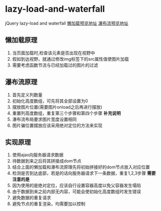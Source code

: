 # lazy-load-and-waterfall
jQuery lazy-load and waterfall
[懒加载预览地址](https://xiaoweimei.github.io/lazy-load-and-waterfall/lazy-load.html)
[瀑布流预览地址](https://xiaoweimei.github.io/lazy-load-and-waterfall/waterfall.html)
## 懒加载原理
1. 当页面加载时,检查该元素是否出现在视野中
2. 假如到达视野，就通过修改img标签下的src属性值使图片加载
3. 需要考虑函数节流与已经加载过的图片的过滤
## 瀑布流原理
1. 首先定义列数量
2. 初始化高度数组，可先将其全部设置为0
3. 摆放图片位置(需要图片onload之后再进行摆放)
4. 重置列高度数组，重复第三个步骤和第四个步骤
**补充说明**
1. 瀑布流布局要求图片宽度设置相同
2. 图片骗位置摆放应该采用绝对定位的方法来实现
## 实现原理
1. 使用ajax向服务器请求数据
2. 待数据到来之后将其拼接成dom节点
3. 结合上面的懒加载和瀑布流原理先将初始拼接好的dom节点放入对应位置
4. 检测是否到达底部，若是的话向服务器请求下一条数据，重复1,2,3步骤
**需要注意的是**
1. 因为使用的是绝对定位，应该自行设置容器高度以免父容器发生塌陷
2. 由于数据到来之前内部无内容，可能会使初始化高度数组时发生错误
3. 避免数据的重复请求
4. 避免节点的重复渲染，均需要加以控制
